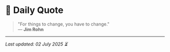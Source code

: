 # 📜 Daily Quote

> "For things to change, you have to change."  
> — **Jim Rohn**

---

_Last updated: 02 July 2025 ⏳_
